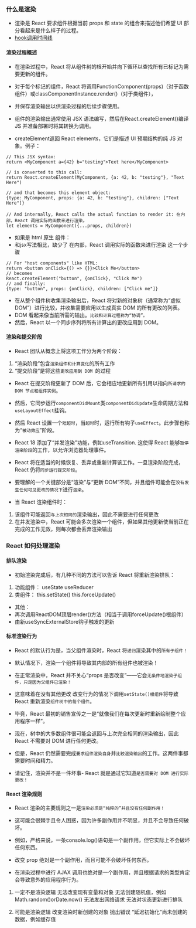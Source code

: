 ### 什么是渲染
* 渲染是 React 要求组件根据当前 props 和 state 的组合来描述他们希望 UI 部分看起来是什么样子的过程。
* [hook调用时间线](https://julesblom.com/writing/react-hook-component-timeline)

#### 渲染过程概述
* 在渲染过程中，React 将从组件树的根开始并向下循环以查找所有已标记为需要更新的组件。
* 对于每个标记的组件，React 将调用FunctionComponent(props)（对于函数组件）或classComponentInstance.render()（对于类组件），
* 并保存渲染输出以供渲染过程的后续步骤使用。

* 组件的渲染输出通常使用 JSX 语法编写，然后在React.createElement()编译 JS 并准备部署时将其转换为调用。
* createElement返回 React elements，它们是描述 UI 预期结构的纯 JS 对象。例子：
```tsx
// This JSX syntax:
return <MyComponent a={42} b="testing">Text here</MyComponent>

// is converted to this call:
return React.createElement(MyComponent, {a: 42, b: "testing"}, "Text Here")

// and that becomes this element object:
{type: MyComponent, props: {a: 42, b: "testing"}, children: ["Text Here"]}

// And internally, React calls the actual function to render it: 在内部，React 调用实际的函数来进行渲染。
let elements = MyComponent({...props, children})
```
* 如果是 html 原生 组件：
* 和jsx写法相比，缺少了 在内部，React 调用实际的函数来进行渲染 这一个步骤
```tsx
// For "host components" like HTML:
return <button onClick={() => {}}>Click Me</button>
// becomes
React.createElement("button", {onClick}, "Click Me")
// and finally:
{type: "button", props: {onClick}, children: ["Click me"]}
```
* 在从整个组件树收集渲染输出后，React 将对新的对象树（通常称为“虚拟 DOM”）进行比较，并收集需要应用以生成真实 DOM 的所有更改的列表。
* DOM 看起来像当前所需的输出。`比较和计算过程称为“协调”。`
* 然后，React 以一个同步序列将所有计算出的更改应用到 DOM。

#### 渲染和提交阶段
* React 团队从概念上将这项工作分为两个阶段：
1. “渲染阶段”包含`渲染组件和计算变化`的所有工作
2. “提交阶段”是将这些`更改应用到 DOM `的过程

* React 在提交阶段更新了 DOM 后，它会相应地更新所有引用以指向`所请求的 DOM 节点和组件实例`。
* 然后，它同步运行`componentDidMount`类`componentDidUpdate`生命周期方法和`useLayoutEffect`挂钩。

* 然后 React 设置一个`短超时`，当`超时`时，运行所有钩子`useEffect`。此步骤也称为“`被动效应`”阶段。

* React 18 添加了“并发渲染”功能，例如useTransition. 这使得 React 能够`暂停渲染阶段`的工作，以允许浏览器处理事件。
* React 将在适当的时候恢复、丢弃或重新计算该工作。一旦渲染阶段完成，React 仍将`同步运行提交阶段`。

* 要理解的一个关键部分是“渲染”与“更新 DOM”不同，并且组件可能会在`没有发生任何可见更改的情况下`进行`渲染`。
* 当 React 渲染组件时：

1. 该组件可能返回`与上次相同的`渲染输出，因此不需要进行任何更改
2. 在并发渲染中，React 可能会多次渲染一个组件，但如果其他更新使当前正在完成的工作无效，则每次都会丢弃渲染输出

### React 如何处理渲染

#### 排队渲染
* 初始渲染完成后，有几种不同的方法可以告诉 React 将重新渲染排队：
1. 功能组件：
useState
useReducer
2. 类组件：
this.setState()
this.forceUpdate()
* 其他：
* 再次调用ReactDOM顶层render(<App>)方法（相当于调用forceUpdate()根组件）
* 由新useSyncExternalStore钩子触发的更新

#### 标准渲染行为
* React 的默认行为是，当父组件渲染时，React 将`递归`渲染其中的`所有子组件！`

* 默认情况下，渲染一个组件将导致其内部的所有组件也被渲染！

* 在正常渲染中，React 并不关心“props 是否改变”——它会`无条件地渲染子组件，只是因为父组件已渲染！`
* 这意味着在没有其他更改 改变行为的情况下调用`setState()根组件`将导致 React 重新渲染`组件树中的每个组件`。
* 毕竟，React 最初的销售宣传之一是“就像我们在每次更新时重新绘制整个应用程序一样”。

* 现在，树中的大多数组件很可能会返回与上次完全相同的渲染输出，因此 React 不需要对 DOM 进行任何更改。
* 但是，React 仍然需要完成`要求组件渲染自身`并`比较渲染输出`的工作。这两件事都需要时间和精力。

* 请记住，渲染并不是一件坏事- React 就是通过它知道`是否需要对 DOM 进行实际更改！`

#### React 渲染规则
* React 渲染的主要规则之一是`渲染必须是“纯粹的”并且没有任何副作用！`

* 这可能会很棘手且令人困惑，因为许多副作用并不明显，并且不会导致任何破坏。
* 例如，严格来说，一条console.log()语句是一个副作用，但它实际上不会破坏任何东西。
* 改变 prop 绝对是一个副作用，而且可能不会破坏任何东西。
* 在渲染过程中进行 AJAX 调用也绝对是一个副作用，并且根据请求的类型肯定会导致意外的应用程序行为。

1. 一定不是渲染逻辑
  无法改变现有变量和对象
  无法创建随机值，例如Math.random()orDate.now()
  无法发出网络请求
  无法对状态更新进行排队

2. 可能是渲染逻辑
   改变渲染时新创建的对象
   抛出错误
   “延迟初始化”尚未创建的数据，例如缓存值
















